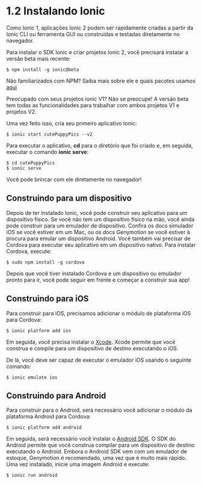 # 1.2 Instalando Ionic
 
Como Ionic 1, aplicações Ionic 2 podem ser rapidamente criadas a partir da Ionic CLI ou ferramenta GUI ou construídas e testadas diretamente no navegador.
 
Para instalar o SDK Ionic e criar projetos Ionic 2, você precisará instalar a versão beta mais recente:
```
$ npm install -g ionic@beta
```    
     
Não familiarizados com NPM? Saiba mais sobre ele e quais pacotes usamos [aqui](chapters/07-recursos/07e-using-npm.md) 
    
Preocupado com seus projetos ionic V1? Não se preocupe! A versão beta tem todas as funcionalidades para trabalhar com ambos projetos V1 e projetos V2.

Uma vez feito isso, cria seu primeiro aplicativo Ionic:
```
$ ionic start cutePuppyPics --v2
```

Para executar o aplicativo, **cd** para o diretório que foi criado e, em seguida, executar o comando **ionic serve**:
```
$ cd cutePuppyPics
$ ionic serve
```
    
Você pode brincar com ele diretamente no navegador!

## Construindo para um dispositivo

Depois de ter instalado Ionic, você pode construir seu aplicativo para um dispositivo físico. Se você não tem um dispositivo físico na mão, você ainda pode construir para um emulador de dispositivo. Confira os docs simulador iOS se você estiver em um Mac, ou os docs Genymotion se você estiver à procura para emular um dispositivo Android. Você também vai precisar de Cordova para executar seu aplicativo em um dispositivo nativo. Para instalar Cordova, execute:
```
$ sudo npm install -g cordova
```
    
Depois que você tiver instalado Cordova e um dispositivo ou emulador pronto para ir, você pode seguir em frente e começar a construir sua app!

## Construindo para iOS

Para construir para iOS, precisamos adicionar o módulo de plataforma iOS para Cordova:
```
$ ionic platform add ios
```
    
Em seguida, você precisa instalar o [Xcode](ionic2-docs/glossario.md). Xcode permite que você construa e compile para um dispositivo de destino executando o iOS.

De lá, você deve ser capaz de executar o emulador iOS usando o seguinte comando:
```
$ ionic emulate ios
```

## Construindo para Android

Para construir para o Android, será necessário você adicionar o módulo da plataforma Android para Cordova:
```
$ ionic platform add android
```

Em seguida, será necessário você instalar o [Android SDK](ionic2-docs/glossario.md). O SDK do Android permite que você construa compilar para um dispositivo de destino executando o Android. Embora o Android SDK vem com um emulador de estoque, Genymotion é recomendado, uma vez que é muito mais rápido. Uma vez instalado, inicie uma imagem Android e execute:
```
$ ionic run android
```  

